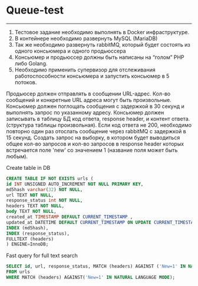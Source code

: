 Queue-test
=
---

1) Тестовое задание необходимо выполнять в Docker инфраструктуре.
2) В контейнере необходимо развернуть MySQL (MariaDB)
3) Так же необходимо развернуть rabbitMQ, который будет состоять из одного консьюмера и одного продьюссера
4) Консьюмер и продьюссер должны быть написаны на “голом” PHP либо Golang.
5) Необходимо применить супервизор для отслеживания работоспособности консьюмера и запустить консьюмер в 5 потоков.

Продьюсер должен отправлять в сообщении URL-адрес. Кол-во сообщений и конкретные URL адреса могут быть произвольные.
Консьюмер должен поглощать сообщения с задержкой в 30 секунд и выполнять запрос по указанному адресу. Консьюмер должен записывать в таблицу БД код ответа, response header, и контент ответа. (структура таблицы произвольная).
Если код ответа не 200, необходимо повторно один раз отослать сообщение через rabbitMQ с задержкой в 15 секунд.
Создать запрос на выборку, в котором будет выводиться общее кол-во запросов и кол-во запросов в response header которых встречается поле 'new' со значением 1 (название поля может быть любым).

Create table in DB
```sql
CREATE TABLE IF NOT EXISTS urls (
id INT UNSIGNED AUTO_INCREMENT NOT NULL PRIMARY KEY,
md5hash varchar(32) NOT NULL,
url TEXT NOT NULL,
response_status int NOT NULL,
headers TEXT NOT NULL,
body TEXT NOT NULL,
created_at TIMESTAMP DEFAULT CURRENT_TIMESTAMP ,
updated_at DATETIME DEFAULT CURRENT_TIMESTAMP ON UPDATE CURRENT_TIMESTAMP,
INDEX (md5hash),
INDEX (response_status),
FULLTEXT (headers)
) ENGINE=InnoDB;
```


Fast query for full text search
```sql
SELECT id, url, response_status, MATCH (headers) AGAINST ('New=1' IN NATURAL LANGUAGE MODE) AS score
FROM urls
WHERE MATCH (headers) AGAINST('New=1' IN NATURAL LANGUAGE MODE);
```

